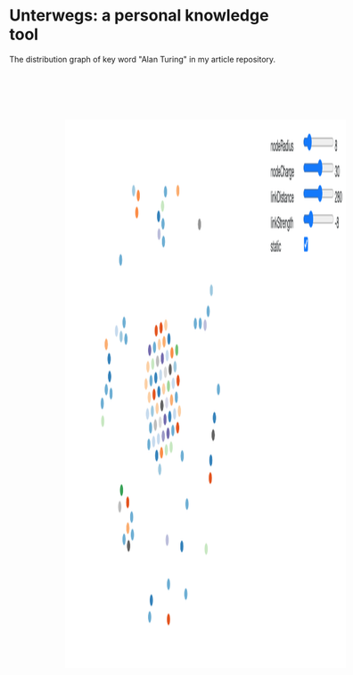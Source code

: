 Unterwegs: a personal knowledge tool
====================================

The distribution graph of key word "Alan Turing" in my article repository.
<img src="https://raw.githubusercontent.com/mountain/unterwegs/master/docs/images/alanturing.png" alt="demo" width="1846px" height="982px" style="margin: 100px">
